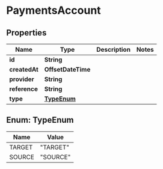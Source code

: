 

# PaymentsAccount


## Properties

| Name | Type | Description | Notes |
|------------ | ------------- | ------------- | -------------|
|**id** | **String** |  |  |
|**createdAt** | **OffsetDateTime** |  |  |
|**provider** | **String** |  |  |
|**reference** | **String** |  |  |
|**type** | [**TypeEnum**](#TypeEnum) |  |  |



## Enum: TypeEnum

| Name | Value |
|---- | -----|
| TARGET | &quot;TARGET&quot; |
| SOURCE | &quot;SOURCE&quot; |




